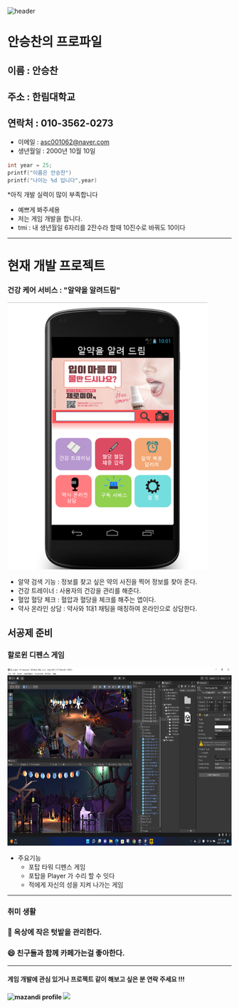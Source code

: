 ![header](https://capsule-render.vercel.app/api?type=slice)
#  안승찬의 프로파일
## 이름 : 안승찬
## 주소 : 한림대학교
## 연락처 : 010-3562-0273
* 이메일 : asc001062@naver.com
* 생년월일 : 2000년 10월 10일

```c
int year = 25;
printf("이름은 안승찬")
printf("나이는 %d 입니다",year)
```

*아직 개발 실력이 많이 부족합니다
* 예쁘게 봐주세용
* 저는 게임 개발을 합니다.
* tmi : 내 생년월일 6자리를 2잔수라 할때 10진수로 바꿔도 10이다


- - -


<h1>현재 개발 프로젝트</h1>

<h3>건강 케어 서비스 : "알약을 알려드림"</h3>
<img src="/newFolder/ProjectApp.png" width="450px" height="600px" title="px(픽셀) 크기 설정" alt="RubberDuck"></img>

* 알약 검색 기능 : 정보를 찾고 싶은 약의 사진을 찍어 정보를 찾아 준다.
* 건강 트레이너 : 사용자의 건강을 관리를 해준다.
* 혈압 혈당 체크 : 혈압과 혈당을 체크를 해주는 앱이다.
* 약사 온라인 상담 : 약사와 1대1 채팅을 매칭하여 온라인으로 상담한다.

<h2> 서공제 준비</h2>

<h3>할로윈 디펜스 게임</h3>
<img src="/newFolder/ProjectApp2.png" width="550px" height="400px" title="px(픽셀) 크기 설정" alt="RubberDuck2"></img>

* 주요기능
  * 포탑 타워 디펜스 게임
  * 포탑을 Player 가 수리 할 수 잇다
  * 적에게 자신의 성을 지켜 나가는 게임

- - -
<h3>취미 생활</h3>

### 🌱 옥상에 작은 텃밭을 관리한다.
### 😄 친구들과 함께 카페가는걸 좋아한다.
- - -
<h4>게임 개발에 관심 있거나 프로젝트 같이 해보고 싶은 분 연락 주세요 !!!<h4>

![mazandi profile](http://mazandi.herokuapp.com/api?handle={asc001010}&theme=warm)
<img src="http://mazandi.herokuapp.com/api?asc001010={asc001010}&theme=warm"/>

<!--
**asc001010/asc001010** is a ✨ _special_ ✨ repository because its `README.md` (this file) appears on your GitHub profile.

Here are some ideas to get you started:

- 🔭 I’m currently working on ...
- 🌱 I’m currently learning ...
- 👯 I’m looking to collaborate on ...
- 🤔 I’m looking for help with ...
- 💬 Ask me about ...
- 📫 How to reach me: ...
- 😄 Pronouns: ...
- ⚡ Fun fact: ...
-->
